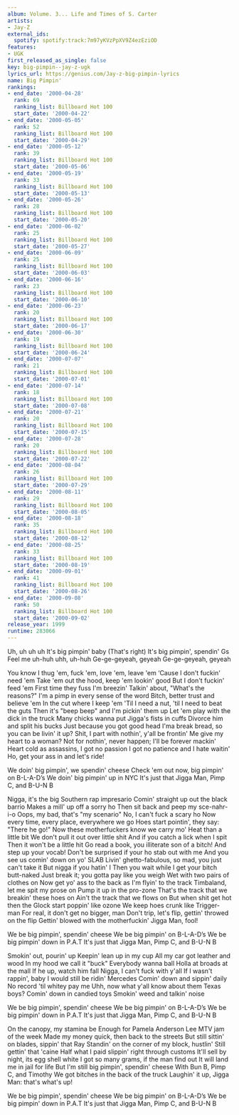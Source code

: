 ```yaml
---
album: Volume. 3... Life and Times of S. Carter
artists:
- Jay-Z
external_ids:
  spotify: spotify:track:7m97yKVzPpXV9Z4ezEziOD
features:
- UGK
first_released_as_single: false
key: big-pimpin--jay-z-ugk
lyrics_url: https://genius.com/Jay-z-big-pimpin-lyrics
name: Big Pimpin'
rankings:
- end_date: '2000-04-28'
  rank: 69
  ranking_list: Billboard Hot 100
  start_date: '2000-04-22'
- end_date: '2000-05-05'
  rank: 52
  ranking_list: Billboard Hot 100
  start_date: '2000-04-29'
- end_date: '2000-05-12'
  rank: 39
  ranking_list: Billboard Hot 100
  start_date: '2000-05-06'
- end_date: '2000-05-19'
  rank: 33
  ranking_list: Billboard Hot 100
  start_date: '2000-05-13'
- end_date: '2000-05-26'
  rank: 28
  ranking_list: Billboard Hot 100
  start_date: '2000-05-20'
- end_date: '2000-06-02'
  rank: 25
  ranking_list: Billboard Hot 100
  start_date: '2000-05-27'
- end_date: '2000-06-09'
  rank: 25
  ranking_list: Billboard Hot 100
  start_date: '2000-06-03'
- end_date: '2000-06-16'
  rank: 23
  ranking_list: Billboard Hot 100
  start_date: '2000-06-10'
- end_date: '2000-06-23'
  rank: 20
  ranking_list: Billboard Hot 100
  start_date: '2000-06-17'
- end_date: '2000-06-30'
  rank: 19
  ranking_list: Billboard Hot 100
  start_date: '2000-06-24'
- end_date: '2000-07-07'
  rank: 21
  ranking_list: Billboard Hot 100
  start_date: '2000-07-01'
- end_date: '2000-07-14'
  rank: 18
  ranking_list: Billboard Hot 100
  start_date: '2000-07-08'
- end_date: '2000-07-21'
  rank: 20
  ranking_list: Billboard Hot 100
  start_date: '2000-07-15'
- end_date: '2000-07-28'
  rank: 20
  ranking_list: Billboard Hot 100
  start_date: '2000-07-22'
- end_date: '2000-08-04'
  rank: 26
  ranking_list: Billboard Hot 100
  start_date: '2000-07-29'
- end_date: '2000-08-11'
  rank: 29
  ranking_list: Billboard Hot 100
  start_date: '2000-08-05'
- end_date: '2000-08-18'
  rank: 35
  ranking_list: Billboard Hot 100
  start_date: '2000-08-12'
- end_date: '2000-08-25'
  rank: 33
  ranking_list: Billboard Hot 100
  start_date: '2000-08-19'
- end_date: '2000-09-01'
  rank: 41
  ranking_list: Billboard Hot 100
  start_date: '2000-08-26'
- end_date: '2000-09-08'
  rank: 50
  ranking_list: Billboard Hot 100
  start_date: '2000-09-02'
release_year: 1999
runtime: 283066
---
```

Uh, uh uh uh
It's big pimpin' baby (That's right)
It's big pimpin', spendin' Gs
Feel me uh-huh uhh, uh-huh
Ge-ge-geyeah, geyeah
Ge-ge-geyeah, geyeah


You know I thug 'em, fuck 'em, love 'em, leave 'em
‘Cause I don't fuckin' need 'em
Take 'em out the hood, keep 'em lookin' good
But I don't fuckin' feed 'em
First time they fuss I'm breezin'
Talkin' about, "What's the reasons?"
I'm a pimp in every sense of the word
Bitch, better trust and believe 'em
In the cut where I keep 'em
'Til I need a nut, 'til I need to beat the guts
Then it's "beep beep" and I'm pickin' them up
Let 'em play with the dick in the truck
Many chicks wanna put Jigga's fists in cuffs
Divorce him and split his bucks
Just because you got good head
I'ma break bread, so you can be livin' it up?
Shit, I part with nothin', y'all be frontin'
Me give my heart to a woman?
Not for nothin', never happen; I'll be forever mackin'
Heart cold as assassins, I got no passion
I got no patience and I hate waitin'
Ho, get your ass in and let's ride!


We doin' big pimpin', we spendin' cheese
Check 'em out now, big pimpin' on B-L-A-D’s
We doin' big pimpin' up in NYC
It's just that Jigga Man, Pimp C, and B-U-N B


Nigga, it's the big Southern rap impresario
Comin' straight up out the black barrio
Makes a mill' up off a sorry ho
Then sit back and peep my sce-nahr-i-o
Oops, my bad, that's "my scenario"
No, I can't fuck a scary ho
Now every time, every place, everywhere we go
Hoes start pointin', they say: "There he go!"
Now these motherfuckers know we carry mo'
Heat than a little bit
We don't pull it out over little shit
And if you catch a lick when I spit
Then it won't be a little hit
Go read a book, you illiterate son of a bitch!
And step up your vocab!
Don't be surprised if your ho stab out with me
And you see us comin' down on yo' SLAB
Livin' ghetto-fabulous, so mad, you just can't take it
But nigga if you hatin' I
Then you wait while I get your bitch butt-naked
Just break it; you gotta pay like you weigh
Wet with two pairs of clothes on
Now get yo' ass to the back as I'm flyin' to the track
Timbaland, let me spit my prose on
Pump it up in the pro-zone
That's the track that we breakin' these hoes on
Ain't the track that we flows on
But when shit get hot then the Glock start poppin' like ozone
We keep hoes crunk like Trigger-man
For real, it don't get no bigger, man
Don't trip, let's flip, gettin' throwed on the flip
Gettin' blowed with the motherfuckin' Jigga Man, fool!


We be big pimpin', spendin' cheese
We be big pimpin' on B-L-A-D’s
We be big pimpin' down in P.A.T
It's just that Jigga Man, Pimp C, and B-U-N B


Smokin' out, pourin' up
Keepin' lean up in my cup
All my car got leather and wood
In my hood we call it "buck"
Everybody wanna ball
Holla at broads at the mall
If he up, watch him fall
Nigga, I can't fuck with y'all
If I wasn't rappin', baby
I would still be ridin' Mercedes
Comin' down and sippin' daily
No record 'til whitey pay me
Uhh, now what y'all know about them Texas boys?
Comin' down in candied toys
Smokin' weed and talkin' noise


We be big pimpin', spendin' cheese
We be big pimpin' on B-L-A-D’s
We be big pimpin' down in P.A.T
It's just that Jigga Man, Pimp C, and B-U-N B


On the canopy, my stamina be
Enough for Pamela Anderson Lee
MTV jam of the week
Made my money quick, then back to the streets
But still sittin' on blades, sippin' that Ray
Standin' on the corner of my block, hustlin'
Still gettin' that 'caine
Half what I paid slippin' right through customs
It'll sell by night, its egg shell white
I got so many grams, if the man find out
It will land me in jail for life
But I'm still big pimpin', spendin' cheese
With Bun B, Pimp C, and Timothy
We got bitches in the back of the truck
Laughin' it up, Jigga Man: that's what's up!


We be big pimpin', spendin' cheese
We be big pimpin' on B-L-A-D’s
We be big pimpin' down in P.A.T
It's just that Jigga Man, Pimp C, and B-U-N B
